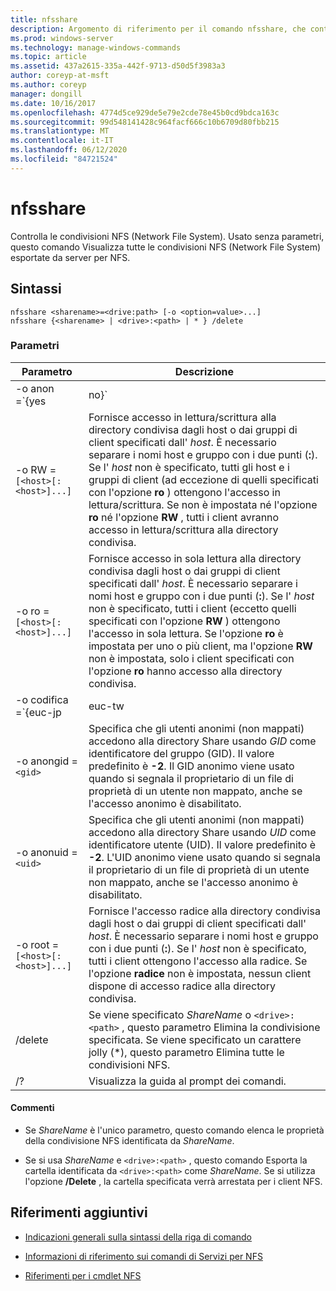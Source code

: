 ```yaml
---
title: nfsshare
description: Argomento di riferimento per il comando nfsshare, che controlla le condivisioni NFS (Network File System).
ms.prod: windows-server
ms.technology: manage-windows-commands
ms.topic: article
ms.assetid: 437a2615-335a-442f-9713-d50d5f3983a3
author: coreyp-at-msft
ms.author: coreyp
manager: dongill
ms.date: 10/16/2017
ms.openlocfilehash: 4774d5ce929de5e79e2cde78e45b0cd9bdca163c
ms.sourcegitcommit: 99d548141428c964facf666c10b6709d80fbb215
ms.translationtype: MT
ms.contentlocale: it-IT
ms.lasthandoff: 06/12/2020
ms.locfileid: "84721524"
---
```

# <a name="nfsshare"></a>nfsshare

Controlla le condivisioni NFS (Network File System). Usato senza parametri, questo comando Visualizza tutte le condivisioni NFS (Network File System) esportate da server per NFS.

## <a name="syntax"></a>Sintassi

```
nfsshare <sharename>=<drive:path> [-o <option=value>...]
nfsshare {<sharename> | <drive>:<path> | * } /delete
```

### <a name="parameters"></a>Parametri

| Parametro | Descrizione |
| --------- | ----------- |
| -o anon =`{yes|no}` | Specifica se gli utenti anonimi (non mappati) possono accedere alla directory di condivisione. |
| -o RW =`[<host>[:<host>]...]` | Fornisce accesso in lettura/scrittura alla directory condivisa dagli host o dai gruppi di client specificati dall' *host*. È necessario separare i nomi host e gruppo con i due punti (**:**). Se l' *host* non è specificato, tutti gli host e i gruppi di client (ad eccezione di quelli specificati con l'opzione **ro** ) ottengono l'accesso in lettura/scrittura. Se non è impostata né l'opzione **ro** né l'opzione **RW** , tutti i client avranno accesso in lettura/scrittura alla directory condivisa. |
| -o ro =`[<host>[:<host>]...]` | Fornisce accesso in sola lettura alla directory condivisa dagli host o dai gruppi di client specificati dall' *host*. È necessario separare i nomi host e gruppo con i due punti (**:**). Se l' *host* non è specificato, tutti i client (eccetto quelli specificati con l'opzione **RW** ) ottengono l'accesso in sola lettura. Se l'opzione **ro** è impostata per uno o più client, ma l'opzione **RW** non è impostata, solo i client specificati con l'opzione **ro** hanno accesso alla directory condivisa. |
| -o codifica =`{euc-jp|euc-tw|euc-kr|shift-jis|Big5|Ksc5601|Gb2312-80|Ansi)` | Specifica la codifica della lingua da configurare in una condivisione NFS. È possibile utilizzare una sola lingua nella condivisione. Questo valore può includere uno dei valori seguenti:<ul><li>**EUC-JP:** Giapponese</li><li>**EUC-TW:** Cinese</li><li>**EUC-KR:** Coreano</li><li>**MAIUSC-JIS:** Giapponese</li><li>**Big5:** Cinese</li><li>**Ksc5601:** Coreano</li><li>**GB2312-80:** Cinese semplificato</li><li>**ANSI:** Con codifica ANSI</li></ul> |
| -o anongid =`<gid>` | Specifica che gli utenti anonimi (non mappati) accedono alla directory Share usando *GID* come identificatore del gruppo (GID). Il valore predefinito è **-2**. Il GID anonimo viene usato quando si segnala il proprietario di un file di proprietà di un utente non mappato, anche se l'accesso anonimo è disabilitato. |
| -o anonuid =`<uid>` | Specifica che gli utenti anonimi (non mappati) accedono alla directory Share usando *UID* come identificatore utente (UID). Il valore predefinito è **-2**. L'UID anonimo viene usato quando si segnala il proprietario di un file di proprietà di un utente non mappato, anche se l'accesso anonimo è disabilitato. |
| -o root =`[<host>[:<host>]...]` | Fornisce l'accesso radice alla directory condivisa dagli host o dai gruppi di client specificati dall' *host*. È necessario separare i nomi host e gruppo con i due punti (**:**). Se l' *host* non è specificato, tutti i client ottengono l'accesso alla radice. Se l'opzione **radice** non è impostata, nessun client dispone di accesso radice alla directory condivisa. |
| /delete | Se viene specificato *ShareName* o `<drive>:<path>` , questo parametro Elimina la condivisione specificata. Se viene specificato un carattere jolly (*), questo parametro Elimina tutte le condivisioni NFS. |
| /? | Visualizza la guida al prompt dei comandi. |

#### <a name="remarks"></a>Commenti

- Se *ShareName* è l'unico parametro, questo comando elenca le proprietà della condivisione NFS identificata da *ShareName*.

- Se si usa *ShareName* e `<drive>:<path>` , questo comando Esporta la cartella identificata da `<drive>:<path>` come *ShareName*. Se si utilizza l'opzione **/Delete** , la cartella specificata verrà arrestata per i client NFS.

## <a name="additional-references"></a>Riferimenti aggiuntivi

- [Indicazioni generali sulla sintassi della riga di comando](command-line-syntax-key.md)

- [Informazioni di riferimento sui comandi di Servizi per NFS](services-for-network-file-system-command-reference.md)

- [Riferimenti per i cmdlet NFS](https://docs.microsoft.com/powershell/module/nfs)
